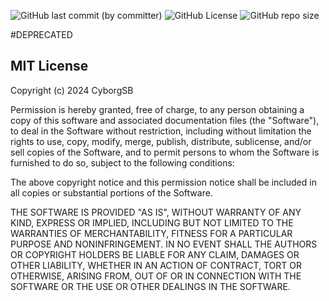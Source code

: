 
![GitHub last commit (by committer)](https://img.shields.io/github/last-commit/Cyborg-SB/rbFix)
![GitHub License](https://img.shields.io/badge/license-MIT-blue)
![GitHub repo size](https://img.shields.io/github/repo-size/Cyborg-SB/rbFix)

#DEPRECATED

## MIT License

Copyright (c) 2024 CyborgSB

Permission is hereby granted, free of charge, to any person obtaining a copy
of this software and associated documentation files (the "Software"), to deal
in the Software without restriction, including without limitation the rights
to use, copy, modify, merge, publish, distribute, sublicense, and/or sell
copies of the Software, and to permit persons to whom the Software is
furnished to do so, subject to the following conditions:

The above copyright notice and this permission notice shall be included in all
copies or substantial portions of the Software.

THE SOFTWARE IS PROVIDED "AS IS", WITHOUT WARRANTY OF ANY KIND, EXPRESS OR
IMPLIED, INCLUDING BUT NOT LIMITED TO THE WARRANTIES OF MERCHANTABILITY,
FITNESS FOR A PARTICULAR PURPOSE AND NONINFRINGEMENT. IN NO EVENT SHALL THE
AUTHORS OR COPYRIGHT HOLDERS BE LIABLE FOR ANY CLAIM, DAMAGES OR OTHER
LIABILITY, WHETHER IN AN ACTION OF CONTRACT, TORT OR OTHERWISE, ARISING FROM,
OUT OF OR IN CONNECTION WITH THE SOFTWARE OR THE USE OR OTHER DEALINGS IN THE
SOFTWARE.
